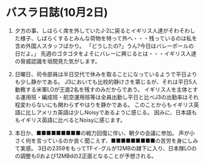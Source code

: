 # バスラ日誌(10月2日)

1. 夕方の事、しはらく席を外していたJ-2に戻るとイギリス人達がそわそわした様子、しばらくするとみんな荷物を特って外へ・・・残っているのは私を含め外国人スタッフばかり。
   「どうしたの?」うん?今日はバレーポールの日だよ。」
   先週のゴタゴタをよそにバレーに興じるとは・・・イギリス人達の脅威認識を垣間見た気がします。

2. 日曜日、司令部員は半日交代で休みを取ることになっているようで平日よりも少し静かである。
   J3においても比校的静けさを第じるが、それは平日5人動務する米軍LOが王直2名を残すのみだからであう。
   イギリス人を主体とする運用班・編成班・航空運用班等は全員出勤し平日と比べJ3の出勤率はそれ程変わらないにも関わらずやはりを静かである。
   このことからもイギリス英語に比しアメリカ英語は少しNoisyであるように感じる。
因みに、日本語ももイギリス英語に比べるとNoisyに感じます。

3. 本日か、■■■■■■■■■の戦力回復に伴い、朝夕の会議に参加。
   声が小さく何を言っているのか良く聞こえず、■■■■■■■■■の苦労を身にしみて実感。
   3日の2359をもってTFイ-グルが12MBの隷下に入り、日本隊LOのの調整も0および12MBdの2正面となることが予想される。
